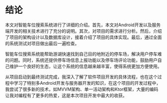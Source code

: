 # 结论

本文对智能车位搜索系统进行了详细的介绍。首先，本文对Android开发以及服务端开发的相关技术进行了充分的说明。其次，对项目的需求进行分析。然后，介绍了项目的架构设计以及数据库设计，接着介绍了项目的具体实现。最后，通过全面的系统测试对项目做出最后一遍检查。

智能车位搜索系统能帮助游湖快速找到自己目的地附近的停车场，解决用户停车难的问题。同时，系统还提供停车场信息上报功能以及停车场评论功能，鼓励用户自己维护一个良好的生态，让这个系统的信息越来越丰富，使得系统更加方便使用。

从项目启动到最终测试完成，我深入了解了软件项目开发的具体流程，也在这个过程中学习了特别多Android开发与服务器开发的知识，在这个项目的开发过程中，我尝试了很多新的技术，如MVVM架构、单一活动架构和Ktor框架，大量的编码让我对编程有了更多的热爱，这是本次项目开发中最大的收获。